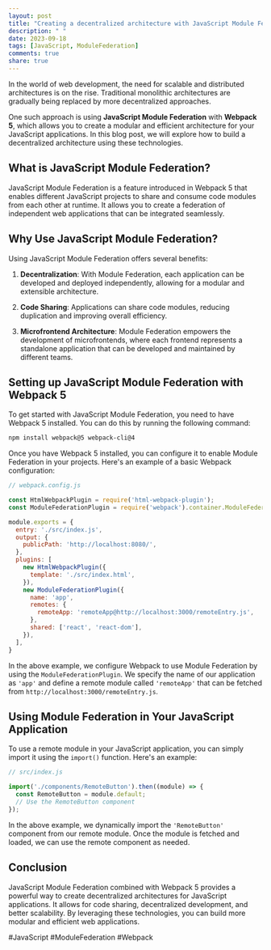 ```yaml
---
layout: post
title: "Creating a decentralized architecture with JavaScript Module Federation and Webpack 5"
description: " "
date: 2023-09-18
tags: [JavaScript, ModuleFederation]
comments: true
share: true
---
```


In the world of web development, the need for scalable and distributed architectures is on the rise. Traditional monolithic architectures are gradually being replaced by more decentralized approaches.

One such approach is using **JavaScript Module Federation** with **Webpack 5**, which allows you to create a modular and efficient architecture for your JavaScript applications. In this blog post, we will explore how to build a decentralized architecture using these technologies.

## What is JavaScript Module Federation?

JavaScript Module Federation is a feature introduced in Webpack 5 that enables different JavaScript projects to share and consume code modules from each other at runtime. It allows you to create a federation of independent web applications that can be integrated seamlessly.

## Why Use JavaScript Module Federation?

Using JavaScript Module Federation offers several benefits:

1. **Decentralization**: With Module Federation, each application can be developed and deployed independently, allowing for a modular and extensible architecture.

2. **Code Sharing**: Applications can share code modules, reducing duplication and improving overall efficiency.

3. **Microfrontend Architecture**: Module Federation empowers the development of microfrontends, where each frontend represents a standalone application that can be developed and maintained by different teams.

## Setting up JavaScript Module Federation with Webpack 5

To get started with JavaScript Module Federation, you need to have Webpack 5 installed. You can do this by running the following command:

```bash
npm install webpack@5 webpack-cli@4
```

Once you have Webpack 5 installed, you can configure it to enable Module Federation in your projects. Here's an example of a basic Webpack configuration:

```javascript
// webpack.config.js

const HtmlWebpackPlugin = require('html-webpack-plugin');
const ModuleFederationPlugin = require('webpack').container.ModuleFederationPlugin;

module.exports = {
  entry: './src/index.js',
  output: {
    publicPath: 'http://localhost:8080/',
  },
  plugins: [
    new HtmlWebpackPlugin({
      template: './src/index.html',
    }),
    new ModuleFederationPlugin({
      name: 'app',
      remotes: {
        remoteApp: 'remoteApp@http://localhost:3000/remoteEntry.js',
      },
      shared: ['react', 'react-dom'],
    }),
  ],
}
```

In the above example, we configure Webpack to use Module Federation by using the `ModuleFederationPlugin`. We specify the name of our application as `'app'` and define a remote module called `'remoteApp'` that can be fetched from `http://localhost:3000/remoteEntry.js`.

## Using Module Federation in Your JavaScript Application

To use a remote module in your JavaScript application, you can simply import it using the `import()` function. Here's an example:

```javascript
// src/index.js

import('./components/RemoteButton').then((module) => {
  const RemoteButton = module.default;
  // Use the RemoteButton component
});
```

In the above example, we dynamically import the `'RemoteButton'` component from our remote module. Once the module is fetched and loaded, we can use the remote component as needed.

## Conclusion

JavaScript Module Federation combined with Webpack 5 provides a powerful way to create decentralized architectures for JavaScript applications. It allows for code sharing, decentralized development, and better scalability. By leveraging these technologies, you can build more modular and efficient web applications.

#JavaScript #ModuleFederation #Webpack